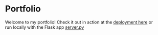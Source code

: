 # Portfolio

Welcome to my portfolio! Check it out in action at the [deployment here](https://gumdropsteve.github.io/portfolio_website/ds) or run locally with the Flask app [server.py](https://github.com/gumdropsteve/portfolio_website/blob/master/server.py)
